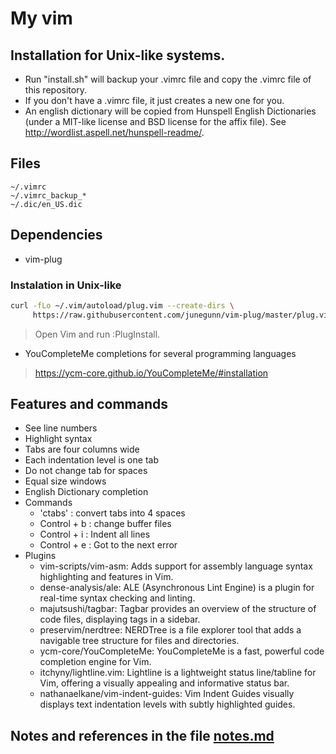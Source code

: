 # My vim  


## Installation for Unix-like systems.
* Run "install.sh" will backup your .vimrc file and copy the .vimrc file of this repository.
* If you don't have a .vimrc file, it just creates a new one for you.
* An english dictionary will be copied from Hunspell English Dictionaries
 (under a MIT-like license and BSD license for the affix file). 
See http://wordlist.aspell.net/hunspell-readme/.  

## Files
```shell
~/.vimrc
~/.vimrc_backup_*
~/.dic/en_US.dic
```  

## Dependencies  
* vim-plug  
### Instalation in Unix-like
```bash
curl -fLo ~/.vim/autoload/plug.vim --create-dirs \
     https://raw.githubusercontent.com/junegunn/vim-plug/master/plug.vim

```
> Open Vim and run :PlugInstall.
* YouCompleteMe completions for several programming languages    
> https://ycm-core.github.io/YouCompleteMe/#installation  

## Features and commands 

* See line numbers  
* Highlight syntax  
* Tabs are four columns wide  
* Each indentation level is one tab  
* Do not change tab for spaces 
* Equal size windows 
* English Dictionary completion  
* Commands  
    * 'ctabs' : convert tabs into 4 spaces   
    * Control + b : change buffer files   
    * Control + i : Indent all lines  
    * Control + e : Got to the next error  
* Plugins
    * vim-scripts/vim-asm: Adds support for assembly language syntax highlighting and features in Vim.  
    * dense-analysis/ale: ALE (Asynchronous Lint Engine) is a plugin for real-time syntax checking and linting.  
    * majutsushi/tagbar: Tagbar provides an overview of the structure of code files, displaying tags in a sidebar.  
    * preservim/nerdtree: NERDTree is a file explorer tool that adds a navigable tree structure for files and directories.  
    * ycm-core/YouCompleteMe: YouCompleteMe is a fast, powerful code completion engine for Vim.  
    * itchyny/lightline.vim: Lightline is a lightweight status line/tabline for Vim, offering a visually appealing and informative status bar.  
    * nathanaelkane/vim-indent-guides: Vim Indent Guides visually displays text indentation levels with subtly highlighted guides.  

## Notes and references in the file [notes.md](https://github.com/augustodamasceno/vimlink/blob/main/notes.md) 
